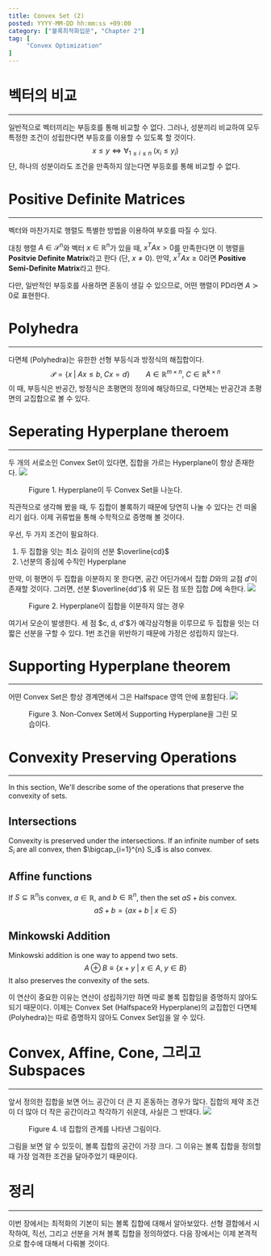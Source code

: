 ```yaml
---
title: Convex Set (2)
posted: YYYY-MM-DD hh:mm:ss +09:00
category: ["볼록최적화입문", "Chapter 2"]
tag: [
     "Convex Optimization"
]
---
```

# 벡터의 비교
---
일반적으로 벡터끼리는 부등호를 통해 비교할 수 없다. 그러나, 성분끼리 비교하여 모두 특정한 조건이 성립한다면 부등호를 이용할 수 있도록 할 것이다.
$$x \leq y \iff \forall_{1\leq i\leq n} \; (x_i \leq y_i) $$
단, 하나의 성분이라도 조건을 만족하지 않는다면 부등호를 통해 비교할 수 없다.

# Positive Definite Matrices
---
벡터와 마찬가지로 행렬도 특별한 방법을 이용하여 부호를 따질 수 있다.

대칭 행렬 $A \in \mathcal{S}^{n}$와 벡터 $x \in \mathbb{R}^n$가 있을 때, $x^TAx > 0$를 만족한다면 이 행렬을 **Positvie Definite Matrix**라고 한다 (단, $x \neq 0$). 
만약, $x^TAx \geq 0$라면 **Positive Semi-Definite Matrix**라고 한다. 

다만, 일반적인 부등호를 사용하면 혼동이 생길 수 있으므로, 어떤 행렬이 PD라면 $A \succ 0$로 표현한다.

# Polyhedra
---
다면체 (Polyhedra)는 유한한 선형 부등식과 방정식의 해집합이다.
$$
\mathcal{P}=\{x \; \vert \; Ax \leq b, \; Cx=d\}
\qquad
A \in \mathbb{R}^{m\times n}, \;
C\in \mathbb{R}^{k\times n}
$$
이 때, 부등식은 반공간, 방정식은 초평면의 정의에 해당하므로, 다면체는 반공간과 초평면의 교집합으로 볼 수 있다. 



# Seperating Hyperplane theroem
---
두 개의 서로소인 Convex Set이 있다면, 집합을 가르는 Hyperplane이 항상 존재한다.
![](https://i.imgur.com/c0ysxuC.png)
<figure>Figure 1. Hyperplane이 두 Convex Set을 나눈다.</figure>
직관적으로 생각해 봤을 때, 두 집합이 볼록하기 때문에 당연히 나눌 수 있다는 건 떠올리기 쉽다. 이제 귀류법을 통해 수학적으로 증명해 볼 것이다.

우선, 두 가지 조건이 필요하다.
1. 두 집합을 잇는 최소 길이의 선분 $\overline{cd}$
2. \선분의 중심에 수직인 Hyperplane

만약, 이 평면이 두 집합을 이분하지 못 한다면, 공간 어딘가에서 집합 $D$와의 교점 $d'$이 존재할 것이다. 그러면, 선분 $\overline{dd'}$ 위 모든 점 또한 집합 $D$에 속한다.
![](https://i.imgur.com/CeZllF6.png)
<figure> Figure 2. Hyperplane이 집합을 이분하지 않는 경우</figure>
여기서 모순이 발생한다. 세 점 $c, d, d'$가 예각삼각형을 이루므로 두 집합을 잇는 더 짧은 선분을 구할 수 있다. 1번 조건을 위반하기 때문에 가정은 성립하지 않는다.


# Supporting Hyperplane theorem
---
어떤 Convex Set은 항상 경계면에서 그은 Halfspace 영역 안에 포함된다. 
![](https://i.imgur.com/PZKK6cj.png)
<figure> Figure 3. Non-Convex Set에서 Supporting Hyperplane을 그린 모습이다.</figure>

# Convexity Preserving Operations
---
In this section, We'll describe some of the operations that preserve the convexity of sets.
## Intersections
Convexity is preserved under the intersections. If an infinite number of sets $S_i$ are all convex, then $\bigcap_{i=1}^{n} S_i$ is also convex.

## Affine functions
If $S \subseteq \mathbb{R}^n$is convex, $a \in \mathbb{R}$, and $b \in \mathbb{R}^n$, then the set $aS + b$is convex.
$$
aS + b = \{ ax + b \; | \; x \in S\}
$$
## Minkowski Addition
Minkowski addition is one way to append two sets.
$$
A \oplus B \equiv\{ x+y \; | \; x \in A, \; y \in B\}
$$
It also preserves the convexity of the sets. 


이 연산이 중요한 이유는 연산이 성립하기만 하면 따로 볼록 집합임을 증명하지 않아도 되기 때문이다. 이제는 Convex Set (Halfspace와 Hyperplane)의 교집합인 다면체 (Polyhedra)는 따로 증명하지 않아도 Convex Set임을 알 수 있다.


# Convex, Affine, Cone, 그리고 Subspaces
---
앞서 정의한 집합을 보면 어느 공간이 더 큰 지 혼동하는 경우가 많다. 집합의 제약 조건이 더 많아 더 작은 공간이라고 착각하기 쉬운데, 사실은 그 반대다.
![](https://i.imgur.com/lWuxQ1K.png)
<figure>Figure 4. 네 집합의 관계를 나타낸 그림이다.</figure>
그림을 보면 알 수 있듯이, 볼록 집합의 공간이 가장 크다. 그 이유는 볼록 집합을 정의할 때 가장 엄격한 조건을 달아주었기 때문이다.

# 정리
---
이번 장에서는 최적화의 기본이 되는 볼록 집합에 대해서 알아보았다. 선형 결합에서 시작하여, 직선, 그리고 선분을 거쳐 볼록 집합을 정의하였다. 다음 장에서는 이제 본격적으로 함수에 대해서 다뤄볼 것이다.

